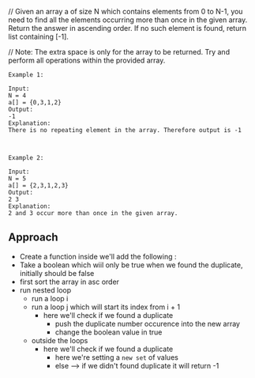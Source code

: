 // Given an array a of size N which contains elements from 0 to N-1, you need to find all the elements occurring more than once in the given array.
Return the answer in ascending order.
If no such element is found, return list containing [-1].

// Note: The extra space is only for the array to be returned. Try and perform all operations within the provided array.

```
Example 1:

Input:
N = 4
a[] = {0,3,1,2}
Output:
-1
Explanation:
There is no repeating element in the array. Therefore output is -1



Example 2:

Input:
N = 5
a[] = {2,3,1,2,3}
Output:
2 3
Explanation:
2 and 3 occur more than once in the given array.

```

## Approach

- Create a function inside we'll add the following :
- Take a boolean which wiil only be true when we found the duplicate, initially should be false
- first sort the array in asc order
- run nested loop
  - run a loop i
  - run a loop j which will start its index from i + 1
    - here we'll check if we found a duplicate
      - push the duplicate number occurence into the new array
      - change the boolean value in true
  - outside the loops
    - here we'll check if we found a duplicate
      - here we're setting a `new set` of values
      - else --> if we didn't found duplicate it will return -1
